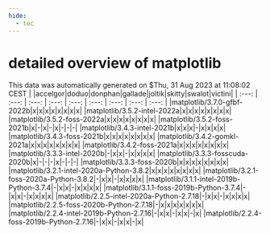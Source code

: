 ```yaml
---
hide:
  - toc
---
```


detailed overview of matplotlib
===============================


This data was automatically generated on $Thu, 31 Aug 2023 at 11:08:02 CEST
| |accelgor|doduo|donphan|gallade|joltik|skitty|swalot|victini|
| :---: | :---: | :---: | :---: | :---: | :---: | :---: | :---: | :---: |
|matplotlib/3.7.0-gfbf-2022b|x|x|x|x|x|x|x|x|
|matplotlib/3.5.2-intel-2022a|x|x|x|x|x|x|x|x|
|matplotlib/3.5.2-foss-2022a|x|x|x|x|x|x|x|x|
|matplotlib/3.5.2-foss-2021b|x|-|x|-|x|-|-|-|
|matplotlib/3.4.3-intel-2021b|x|x|x|-|x|x|x|x|
|matplotlib/3.4.3-foss-2021b|x|x|x|x|x|x|x|x|
|matplotlib/3.4.2-gomkl-2021a|x|x|x|x|x|x|x|x|
|matplotlib/3.4.2-foss-2021a|x|x|x|x|x|x|x|x|
|matplotlib/3.3.3-intel-2020b|-|x|x|-|x|x|x|x|
|matplotlib/3.3.3-fosscuda-2020b|x|-|-|-|x|-|-|-|
|matplotlib/3.3.3-foss-2020b|x|x|x|x|x|x|x|x|
|matplotlib/3.2.1-intel-2020a-Python-3.8.2|x|x|x|x|x|x|x|x|
|matplotlib/3.2.1-foss-2020a-Python-3.8.2|-|x|x|-|x|x|x|x|
|matplotlib/3.1.1-intel-2019b-Python-3.7.4|-|x|x|-|x|x|x|x|
|matplotlib/3.1.1-foss-2019b-Python-3.7.4|-|x|x|-|x|x|x|x|
|matplotlib/2.2.5-intel-2020a-Python-2.7.18|-|x|x|-|x|x|x|x|
|matplotlib/2.2.5-foss-2020b-Python-2.7.18|-|x|x|x|x|x|x|x|
|matplotlib/2.2.4-intel-2019b-Python-2.7.16|-|x|x|-|x|x|-|x|
|matplotlib/2.2.4-foss-2019b-Python-2.7.16|-|x|x|-|x|x|-|x|
